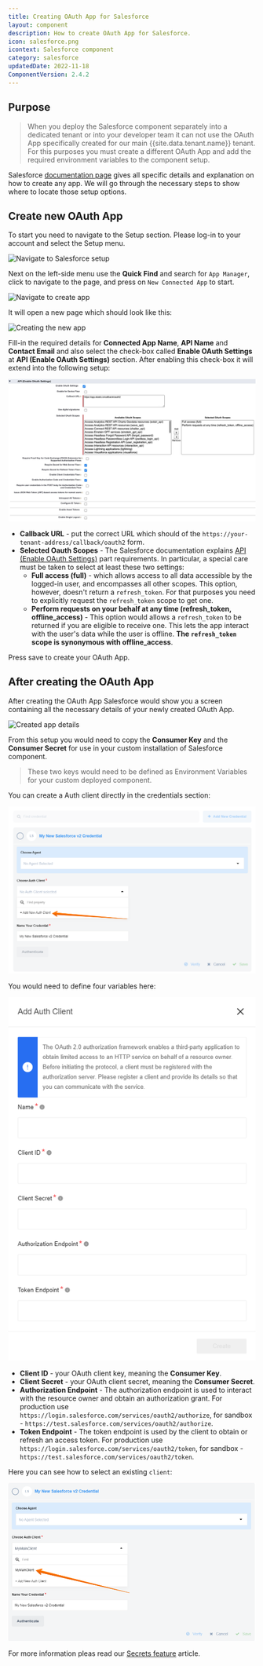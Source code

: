 ```yaml
---
title: Creating OAuth App for Salesforce
layout: component
description: How to create OAuth App for Salesforce.
icon: salesforce.png
icontext: Salesforce component
category: salesforce
updatedDate: 2022-11-18
ComponentVersion: 2.4.2
---
```


## Purpose

> When you deploy the Salesforce component separately into a dedicated tenant or
> into your developer team it can not use the OAuth App specifically created for
> our main {{site.data.tenant.name}} tenant. For this purposes you must create a
> different OAuth App and add the required environment variables to the component setup.

Salesforce [documentation page](https://help.salesforce.com/articleView?id=connected_app_create.htm&type=5)
gives all specific details and explanation on how to create any app. We will go
through the necessary steps to show where to locate those setup options.

## Create new OAuth App

To start you need to navigate to the Setup section. Please log-in to your account
and select the Setup menu.

![Navigate to Salesforce setup](img/salesforce-navigate-to-setup.png)

Next on the left-side menu use the **Quick Find** and search for `App Manager`,
click to navigate to the page, and press on `New Connected App` to start.

![Navigate to create app](img/salesforce-navigate-to-create-app.png)

It will open a new page which should look like this:

![Creating the new app](img/Salesforce-oauth-new-app.png)

Fill-in the required details for **Connected App Name**, **API Name** and
**Contact Email** and also select the check-box called **Enable OAuth Settings**
at **API (Enable OAuth Settings)** section. After enabling this check-box it will
extend into the following setup:

![Configuring the OAuth settings](img/Salesforce-api-enable-oauth-settings.png)

*  **Callback URL** - put the correct URL which should of the `https://your-tenant-address/callback/oauth2` form.
*  **Selected Oauth Scopes** - The Salesforce documentation explains [API (Enable OAuth Settings)](https://help.salesforce.com/articleView?id=connected_app_create.htm&type=5) part requirements. In particular, a special care must be taken to select at least these two settings:
   *   **Full access (full)** - which allows access to all data accessible by the logged-in user, and encompasses all other scopes. This option, however, doesn't return a `refresh_token`. For that purposes you need to explicitly request the `refresh_token` scope to get one.
   *   **Perform requests on your behalf at any time (refresh_token, offline_access)** - This option would allows a `refresh_token` to be returned if you are eligible to receive one. This lets the app interact with the user's data while the user is offline. **The `refresh_token` scope is synonymous with offline_access**.

Press save to create your OAuth App.

## After creating the OAuth App

After creating the OAuth App Salesforce would show you a screen containing all
the necessary details of your newly created OAuth App.

![Created app details](img/Salesforce-oauth-key-final-result.png)

From this setup you would need to copy the **Consumer Key** and the **Consumer Secret**
for use in your custom installation of Salesforce component.

> These two keys would need to be defined as Environment Variables for your
> custom deployed component.

You can create a Auth client directly in the credentials section:

![Add new client](img/add-new-client.png)

You would need to define four variables here:

![Define client](img/define-client.png)

*   **Client ID** - your OAuth client key, meaning the **Consumer Key**.
*   **Client Secret** - your OAuth client secret, meaning the **Consumer Secret**.
*   **Authorization Endpoint** - The authorization endpoint is used to interact with the resource owner and obtain an authorization grant. For production use `https://login.salesforce.com/services/oauth2/authorize`, for sandbox - `https://test.salesforce.com/services/oauth2/authorize`.
*   **Token Endpoint** - The token endpoint is used by the client to obtain or refresh an access token. For production use `https://login.salesforce.com/services/oauth2/token`, for sandbox - `https://test.salesforce.com/services/oauth2/token`.

Here you can see how to select an existing `client`:

![Choose client](img/client-exist.png)

For more information pleas read our [Secrets feature](/getting-started/secrets) article.
